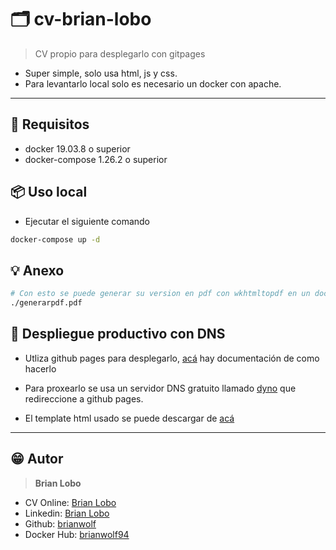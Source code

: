 # :card_index_dividers: cv-brian-lobo

> CV propio para desplegarlo con gitpages

* Super simple, solo usa html, js y css.
* Para levantarlo local solo es necesario un docker con apache.

---

## :memo: Requisitos

* docker 19.03.8 o superior
* docker-compose 1.26.2 o superior

## :package: Uso local

* Ejecutar el siguiente comando

```sh
docker-compose up -d
```

## :bulb: Anexo

```sh
# Con esto se puede generar su version en pdf con wkhtmltopdf en un docker
./generarpdf.pdf
```

## :tada: Despliegue productivo con DNS

* Utliza github pages para desplegarlo, [acá](https://docs.github.com/es/free-pro-team@latest/github/working-with-github-pages/configuring-a-custom-domain-for-your-github-pages-site) hay documentación de como hacerlo

* Para proxearlo se usa un servidor DNS gratuito llamado [dyno](https://www.dynu.com/en-US/) que redireccione a github pages.

* El template html usado se puede descargar de [acá](https://github.com/xriley/Orbit-Theme)

---

## :grin: Autor

> **Brian Lobo**

* CV Online: [Brian Lobo](https://cv.brianlobo.theworkpc.com/)
* Linkedin:  [Brian Lobo](https://www.linkedin.com/in/brian-lobo-260507138)
* Github: [brianwolf](https://github.com/brianwolf)
* Docker Hub:  [brianwolf94](https://hub.docker.com/u/brianwolf94)
